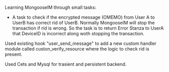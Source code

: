 Learning MongooseIM through small tasks:

- A task to check if the encrypted message (OMEMO) from User A to UserB has correct rid of UserB. 
Normally MongooseIM will stop the transaction if rid is wrong. So the task is to return Error Stanza to UserA that DeviceID is incorrect along woth stopping the transaction.

Used existing hook "user_send_message" to add a new custom handler module called custon_verify_resource where the logic to check rid is present.

Used Cets and Mysql for trasient and persistent backend. 


